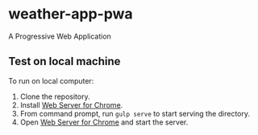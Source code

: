 # weather-app-pwa
A Progressive Web Application

## Test on local machine
To run on local computer:
1. Clone the repository.
2. Install [Web Server for Chrome](https://chrome.google.com/webstore/detail/web-server-for-chrome/ofhbbkphhbklhfoeikjpcbhemlocgigb?hl=en).
3. From command prompt, run `gulp serve` to start serving the directory.
4. Open [Web Server for Chrome](https://chrome.google.com/webstore/detail/web-server-for-chrome/ofhbbkphhbklhfoeikjpcbhemlocgigb?hl=en) and  start the server.
[ ](https://developers.google.com/web/fundamentals/codelabs/your-first-pwapp/img/433870360ad308d4.png)
